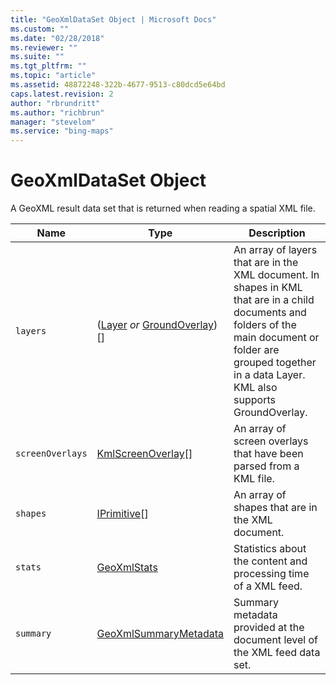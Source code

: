 ```yaml
---
title: "GeoXmlDataSet Object | Microsoft Docs"
ms.custom: ""
ms.date: "02/28/2018"
ms.reviewer: ""
ms.suite: ""
ms.tgt_pltfrm: ""
ms.topic: "article"
ms.assetid: 48872248-322b-4677-9513-c80dcd5e64bd
caps.latest.revision: 2
author: "rbrundritt"
ms.author: "richbrun"
manager: "stevelom"
ms.service: "bing-maps"
---
```

# GeoXmlDataSet Object
A GeoXML result data set that is returned when reading a spatial XML file.

| Name           | Type                        | Description             |
|----------------|-----------------------------|-------------------------|
| `layers`         | ([Layer](../v8-web-control/layer-class.md) _or_ [GroundOverlay](../v8-web-control/groundoverlay-class.md))\[\] | An array of layers that are in the XML document. In shapes in KML that are in a child documents and folders of the main document or folder are grouped together in a data Layer. KML also supports GroundOverlay. |
| `screenOverlays` | [KmlScreenOverlay](../v8-web-control/kmlscreenoverlay-class.md)\[\]        | An array of screen overlays that have been parsed from a KML file.              |
| `shapes`         | [IPrimitive](../v8-web-control/iprimitive-class.md)\[\]              | An array of shapes that are in the XML document.                                |
| `stats`          | [GeoXmlStats](../v8-web-control/geoxmlstats-object.md)                 | Statistics about the content and processing time of a XML feed.                 |
| `summary`        | [GeoXmlSummaryMetadata](../v8-web-control/geoxmlsummarymetadata-object.md)       | Summary metadata provided at the document level of the XML feed data set.       |
